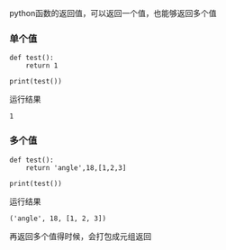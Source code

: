 python函数的返回值，可以返回一个值，也能够返回多个值

### 单个值

```
def test():
    return 1

print(test())
```

运行结果

```
1
```

### 多个值

```
def test():
    return 'angle',18,[1,2,3]

print(test())
```

运行结果

```
('angle', 18, [1, 2, 3])
```

再返回多个值得时候，会打包成元组返回

